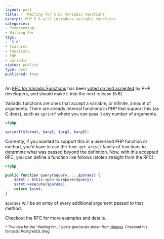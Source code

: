 ```yaml
---
layout: post
title: ! 'Waiting for 5.6: Variadic Functions'
excerpt: PHP 5.6 will introduce variadic functions.
categories:
- Programming
- Waiting For
tags:
- '5.6'
- features
- functions
- PHP
- variadic
status: publish
type: post
published: true
---
```

An [RFC for Variadic Functions](https://wiki.php.net/rfc/variadics) has been
[voted on and accepted](https://wiki.php.net/rfc/variadics#vote) by PHP developers, and should make it into the next
release (5.6).

Variadic functions are ones that accept a variable, or infinite, amount of arguments. There are already internal
functions in PHP that support this (as C does), such as `sprintf` where you can pass it any number of
arguments.

```php
<?php

sprintf($format, $arg1, $arg2, $arg3);
```

Currently, if you wanted to support this in a user-land PHP function or method, you'd have to use the `func_get_args()`
family of functions to determine what was passed beyond the definition. Now, with this accepted RFC, you can define a
function like follows (stolen straight from the RFC):

```php
<?php

public function query($query, ...$params) {
    $stmt = $this->pdo->prepare($query);
    $stmt->execute($params);
    return $stmt;
}
```

`$params` will be an array of every additional argument passed to that method.

Checkout the RFC for more examples and details.

<small>* The idea for the "Waiting for..." posts graciously stolen from [depesz](http://www.depesz.com).
Checkout his fantastic PostgreSQL blog.</small>
